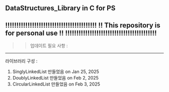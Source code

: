 DataStructures_Library in C for PS
---------------------------------------------
!!!!!!!!!!!!!!!!!!!!!!!!!!!!!!!!!!!!!!!!!
!! This repository is for personal use !!
!!!!!!!!!!!!!!!!!!!!!!!!!!!!!!!!!!!!!!!!!
----------------------------------------------
>> 업데이트 필요 사항 :


----------------------------------------------
라이브러리 구성 :
1. SinglyLinkedList 만들었음 on Jan 25, 2025
2. DoublyLinkedList 만들었음 on Feb 2, 2025
3. CircularLinkedList 만들었음 on Feb 3, 2025
